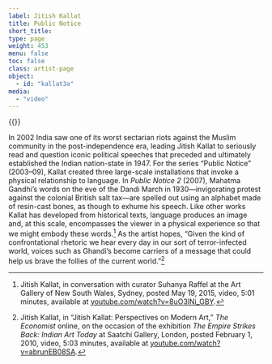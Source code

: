 ```yaml
---
label: Jitish Kallat
title: Public Notice
short_title:
type: page
weight: 453
menu: false
toc: false
class: artist-page
object:
  - id: "kallat3a"
media:
  - "video"
---
```

{{<q-figure id="kallat3a">}}

In 2002 India saw one of its worst sectarian riots against the Muslim community in the post-independence era, leading Jitish Kallat to seriously read and question iconic political speeches that preceded and ultimately established the Indian nation-state in 1947. For the series “Public Notice” (2003–09), Kallat created three large-scale installations that invoke a physical relationship to language. In *Public Notice 2* (2007), Mahatma Gandhi’s words on the eve of the Dandi March in 1930—invigorating protest against the colonial British salt tax—are spelled out using an alphabet made of resin-cast bones, as though to exhume his speech. Like other works Kallat has developed from historical texts, language produces an image and, at this scale, encompasses the viewer in a physical experience so that we might embody these words.[^1] As the artist hopes, “Given the kind of confrontational rhetoric we hear every day in our sort of terror-infected world, voices such as Ghandi’s become carriers of a message that could help us brave the follies of the current world.”[^2]

[^1]: Jitish Kallat, in conversation with curator Suhanya Raffel at the Art Gallery of New South Wales, Sydney, posted May 19, 2015, video, 5:01 minutes, available at [youtube.com/watch?v=8uO3lNi\_GBY](https://www.youtube.com/watch?v=8uO3lNi\_GBY).

[^2]: Jitish Kallat, in “Jitish Kallat: Perspectives on Modern Art,” *The Economist* online, on the occasion of the exhibition *The Empire Strikes Back: Indian Art Today* at Saatchi Gallery, London, posted February 1, 2010, video, 5:03 minutes, available at [youtube.com/watch?v=abrunEB08SA](https://www.youtube.com/watch?v=abrunEB08SA).
